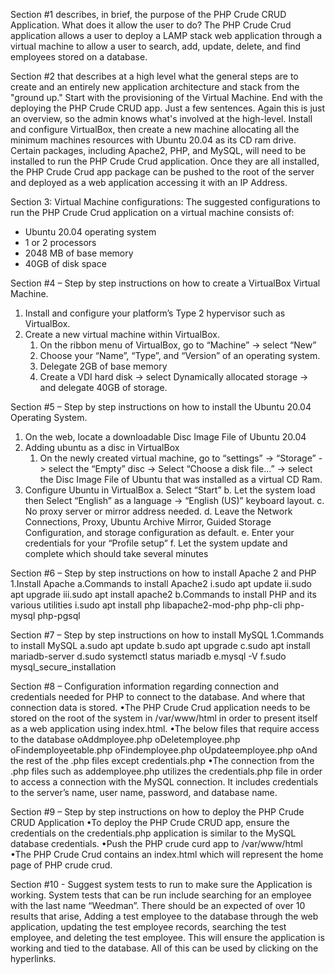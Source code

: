 Section #1 describes, in brief, the purpose of the PHP Crude CRUD Application.  What does it allow the user to do?
	The PHP Crude Crud application allows a user to deploy a LAMP stack web application through a virtual machine to allow a user to search, add, update, delete, and find employees stored on a database.

Section #2 that describes at a high level what the general steps are to create and an entirely new application architecture and stack from the "ground up."  Start with the provisioning of the Virtual Machine.  End with the deploying the PHP Crude CRUD app.  Just a few sentences.  Again this is just an overview, so the admin knows what's involved at the high-level.
	Install and configure VirtualBox, then create a new machine allocating all the minimum machines resources with Ubuntu 20.04 as its CD ram drive. Certain packages, including Apache2, PHP, and MySQL, will need to be installed to run the PHP Crude Crud application. Once they are all installed, the PHP Crude Crud app package can be pushed to the root of the server and deployed as a web application accessing it with an IP Address. 
	
Section 3: Virtual Machine configurations: The suggested configurations to run the PHP Crude Crud application on a virtual machine consists of:
-	Ubuntu 20.04 operating system
-	1 or 2 processors
-	2048 MB of base memory
-	40GB of disk space

Section #4 – Step by step instructions on how to create a VirtualBox Virtual Machine.
1.	Install and configure your platform’s Type 2 hypervisor such as VirtualBox.
2.	Create a new virtual machine within VirtualBox.
	1.	On the ribbon menu of VirtualBox, go to “Machine” -> select “New”
	2.	Choose your “Name”, “Type”, and “Version” of an operating system.
	3.	Delegate 2GB of base memory
	4.	Create a VDI hard disk -> select Dynamically allocated storage -> and delegate 40GB of storage.

Section #5 – Step by step instructions on how to install the Ubuntu 20.04 Operating System.
1.	On the web, locate a downloadable Disc Image File of Ubuntu 20.04
2.	Adding ubuntu as a disc in VirtualBox
	1.	On the newly created virtual machine, go to “settings” -> “Storage” -> select the “Empty” disc -> Select “Choose a disk file…” -> select the Disc Image File of Ubuntu that was installed as a virtual CD Ram.
3.	Configure Ubuntu in VirtualBox
	a.	Select “Start”
	b.	Let the system load then Select “English” as a language -> “English (US)” keyboard layout.
	c.	No proxy server or mirror address needed.
	d.	Leave the Network Connections, Proxy, Ubuntu Archive Mirror, Guided Storage Configuration, and storage configuration as default.
	e.	Enter your credentials for your “Profile setup”
	f.	Let the system update and complete which should take several minutes

Section #6 – Step by step instructions on how to install Apache 2 and PHP
	1.Install Apache
		a.Commands to install Apache2
			i.sudo apt update
			ii.sudo apt upgrade
			iii.sudo apt install apache2
		b.Commands to install PHP and its various utilities
			i.sudo apt install php libapache2-mod-php php-cli php-mysql php-pgsql

Section #7 – Step by step instructions on how to install MySQL
	1.Commands to install MySQL
		a.sudo apt update
		b.sudo apt upgrade
		c.sudo apt install mariadb-server
		d.sudo systemctl status mariadb
		e.mysql -V
		f.sudo mysql_secure_installation     

Section #8 – Configuration information regarding connection and credentials needed for PHP to connect to the database.  And where that connection data is stored.
	•The PHP Crude Crud application needs to be stored on the root of the system in /var/www/html in order to present itself as a web application using index.html.
	•The below files that require access to the database
		oAddmployee.php
		oDeletemployee.php
		oFindemployeetable.php
		oFindemployee.php
		oUpdateemployee.php
		oAnd the rest of the .php files except credentials.php
	•The connection from the .php files such as addemployee.php utilizes the credentials.php file in order to access a connection with the MySQL connection. It includes credentials to the server’s name, user name, password, and database name. 

Section #9 – Step by step instructions on how to deploy the PHP Crude CRUD Application
	•To deploy the PHP Crude CRUD app, ensure the credentials on the credentials.php application is similar to the MySQL database credentials.
	•Push the PHP crude curd app to /var/www/html
	•The PHP Crude Crud contains an index.html which will represent the home page of PHP crude crud.

Section #10 - Suggest system tests to run to make sure the Application is working.
	System tests that can be run include searching for an employee with the last name “Weedman”. There should be an expected of over 10 results that arise,
Adding a test employee to the database through the web application, updating the test employee records, searching the test employee, and deleting the test employee. This will ensure the application is working and tied to the database. All of this can be used by clicking on the hyperlinks. 
